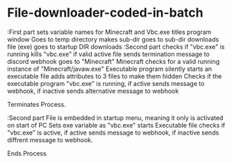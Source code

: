 # File-downloader-coded-in-batch
:First part
sets variable names for Minecraft and Vbc.exe
titles program window
Goes to temp directory
makes sub-dir
goes to sub-dir
downloads file (exe)
goes to startup DIR
downloads :Second part
checks if "vbc.exe" is running
kills "vbc.exe" if valid active file
sends termination message to discord webhook
goes to "Minecraft"
Minecraft checks for a valid running instance of "Minecraft/javaw.exe" Executable program
silently starts an executable file
adds attributes to 3 files to make them hidden
Checks if the executable program "vbc.exe" is running, if active sends message to webhook, if inactive sends alternative message to webhook

Terminates Process.

:Second part
File is embedded in startup menu, meaning it only is activated on start of PC
Sets exe variable as "vbc.exe"
starts Executable file
checks if "vbc.exe" is active, if active sends message to webhook, if inactive sends diffrent message to webhook.

Ends Process
